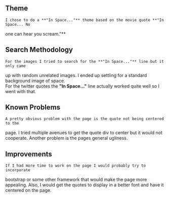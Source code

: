 Theme
------
    I chose to do a **"In Space..."** theme based on the movie quote **"In Space... No 
one can hear you scream."**

Search Methodology
------
    For the images I tried to search for the **"In Space..."** line but it only came
up with random unrelated images.  I ended up settling for a standard background
image of space.  
    For the twitter quotes the **"In Space..."** line actually worked quite well so 
I went with that.

Known Problems
------
    A pretty obvious problem with the page is the quote not being centered to the
page.  I tried multiple avenues to get the quote div to center but it would not 
cooperate.
    Another problem is the pages general ugliness.

Improvements
------
    If I had more time to work on the page I would probably try to incorporate 
bootstrap or some other framework that would make the page more appealing.  Also,
I would get the quotes to display in a better font and have it centered on the page.